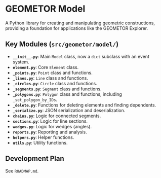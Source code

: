 # GEOMETOR Model

A Python library for creating and manipulating geometric constructions, providing a foundation for applications like the GEOMETOR Explorer.

## Key Modules (`src/geometor/model/`)

-   **`__init__.py`**: Main `Model` class, now a `dict` subclass with an event system.
-   **`element.py`**: Core `Element` class.
-   **`_points.py`**: `Point` class and functions.
-   **`_lines.py`**: `Line` class and functions.
-   **`_circles.py`**: `Circle` class and functions.
-   **`_segments.py`**: `Segment` class and functions.
-   **`_polygons.py`**: `Polygon` class and functions, including `_set_polygon_by_IDs`.
-   **`_delete.py`**: Functions for deleting elements and finding dependents.
-   **`_serialize.py`**: JSON serialization and deserialization.
-   **`chains.py`**: Logic for connected segments.
-   **`sections.py`**: Logic for line sections.
-   **`wedges.py`**: Logic for wedges (angles).
-   **`reports.py`**: Reporting and analysis.
-   **`helpers.py`**: Helper functions.
-   **`utils.py`**: Utility functions.

## Development Plan

See `ROADMAP.md`.
